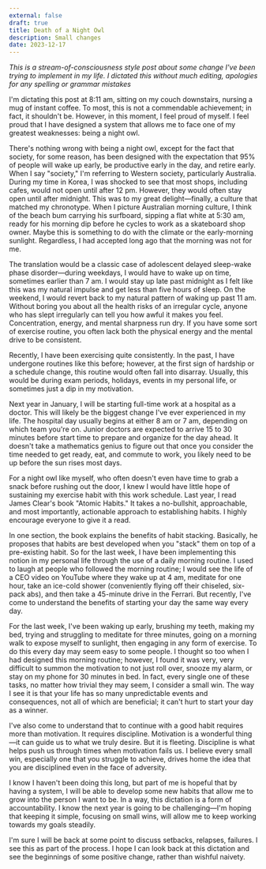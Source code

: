 ```yaml
---
external: false
draft: true
title: Death of a Night Owl
description: Small changes
date: 2023-12-17
---
```


_This is a stream-of-consciousness style post about some change I've been trying to implement in my life. I dictated this without much editing, apologies for any spelling or grammar mistakes_

I'm dictating this post at 8:11 am, sitting on my couch downstairs, nursing a mug of instant coffee. To most, this is not a commendable achievement; in fact, it shouldn't be. However, in this moment, I feel proud of myself. I feel proud that I have designed a system that allows me to face one of my greatest weaknesses: being a night owl.

There's nothing wrong with being a night owl, except for the fact that society, for some reason, has been designed with the expectation that 95% of people will wake up early, be productive early in the day, and retire early. When I say "society," I'm referring to Western society, particularly Australia. During my time in Korea, I was shocked to see that most shops, including cafes, would not open until after 12 pm. However, they would often stay open until after midnight. This was to my great delight—finally, a culture that matched my chronotype. When I picture Australian morning culture, I think of the beach bum carrying his surfboard, sipping a flat white at 5:30 am, ready for his morning dip before he cycles to work as a skateboard shop owner. Maybe this is something to do with the climate or the early-morning sunlight. Regardless, I had accepted long ago that the morning was not for me.

The translation would be a classic case of adolescent delayed sleep-wake phase disorder—during weekdays, I would have to wake up on time, sometimes earlier than 7 am. I would stay up late past midnight as I felt like this was my natural impulse and get less than five hours of sleep. On the weekend, I would revert back to my natural pattern of waking up past 11 am. Without boring you about all the health risks of an irregular cycle, anyone who has slept irregularly can tell you how awful it makes you feel. Concentration, energy, and mental sharpness run dry. If you have some sort of exercise routine, you often lack both the physical energy and the mental drive to be consistent.

Recently, I have been exercising quite consistently. In the past, I have undergone routines like this before; however, at the first sign of hardship or a schedule change, this routine would often fall into disarray. Usually, this would be during exam periods, holidays, events in my personal life, or sometimes just a dip in my motivation.

Next year in January, I will be starting full-time work at a hospital as a doctor. This will likely be the biggest change I've ever experienced in my life. The hospital day usually begins at either 8 am or 7 am, depending on which team you're on. Junior doctors are expected to arrive 15 to 30 minutes before start time to prepare and organize for the day ahead. It doesn't take a mathematics genius to figure out that once you consider the time needed to get ready, eat, and commute to work, you likely need to be up before the sun rises most days.

For a night owl like myself, who often doesn't even have time to grab a snack before rushing out the door, I knew I would have little hope of sustaining my exercise habit with this work schedule. Last year, I read James Clear's book "Atomic Habits." It takes a no-bullshit, approachable, and most importantly, actionable approach to establishing habits. I highly encourage everyone to give it a read.

In one section, the book explains the benefits of habit stacking. Basically, he proposes that habits are best developed when you "stack" them on top of a pre-existing habit. So for the last week, I have been implementing this notion in my personal life through the use of a daily morning routine. I used to laugh at people who followed the morning routine; I would see the life of a CEO video on YouTube where they wake up at 4 am, meditate for one hour, take an ice-cold shower (conveniently flying off their chiseled, six-pack abs), and then take a 45-minute drive in the Ferrari. But recently, I've come to understand the benefits of starting your day the same way every day.

For the last week, I've been waking up early, brushing my teeth, making my bed, trying and struggling to meditate for three minutes, going on a morning walk to expose myself to sunlight, then engaging in any form of exercise. To do this every day may seem easy to some people. I thought so too when I had designed this morning routine; however, I found it was very, very difficult to summon the motivation to not just roll over, snooze my alarm, or stay on my phone for 30 minutes in bed. In fact, every single one of these tasks, no matter how trivial they may seem, I consider a small win. The way I see it is that your life has so many unpredictable events and consequences, not all of which are beneficial; it can't hurt to start your day as a winner.

I've also come to understand that to continue with a good habit requires more than motivation. It requires discipline. Motivation is a wonderful thing—it can guide us to what we truly desire. But it is fleeting. Discipline is what helps push us through times when motivation fails us. I believe every small win, especially one that you struggle to achieve, drives home the idea that you are disciplined even in the face of adversity.

I know I haven't been doing this long, but part of me is hopeful that by having a system, I will be able to develop some new habits that allow me to grow into the person I want to be. In a way, this dictation is a form of accountability. I know the next year is going to be challenging—I'm hoping that keeping it simple, focusing on small wins, will allow me to keep working towards my goals steadily. 

I'm sure I will be back at some point to discuss setbacks, relapses, failures. I see this as part of the process. I hope I can look back at this dictation and see the beginnings of some positive change, rather than wishful naivety.